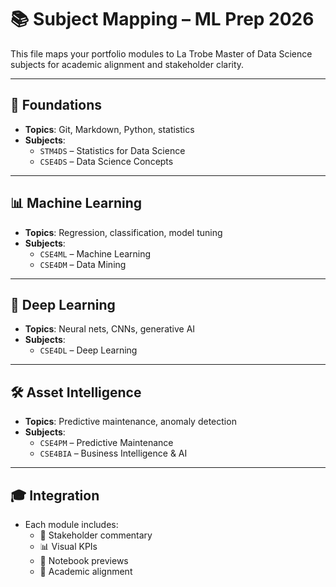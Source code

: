# 📚 Subject Mapping – ML Prep 2026

This file maps your portfolio modules to La Trobe Master of Data Science subjects for academic alignment and stakeholder clarity.

---

## 🧱 Foundations
- **Topics**: Git, Markdown, Python, statistics
- **Subjects**:
  - `STM4DS` – Statistics for Data Science
  - `CSE4DS` – Data Science Concepts

---

## 📊 Machine Learning
- **Topics**: Regression, classification, model tuning
- **Subjects**:
  - `CSE4ML` – Machine Learning
  - `CSE4DM` – Data Mining

---

## 🧠 Deep Learning
- **Topics**: Neural nets, CNNs, generative AI
- **Subjects**:
  - `CSE4DL` – Deep Learning

---

## 🛠️ Asset Intelligence
- **Topics**: Predictive maintenance, anomaly detection
- **Subjects**:
  - `CSE4PM` – Predictive Maintenance
  - `CSE4BIA` – Business Intelligence & AI

---

## 🎓 Integration
- Each module includes:
  - 📄 Stakeholder commentary
  - 📊 Visual KPIs
  - 🔗 Notebook previews
  - 🎯 Academic alignment

